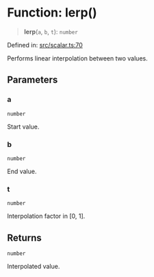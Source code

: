 # Function: lerp()

> **lerp**(`a`, `b`, `t`): `number`

Defined in: [src/scalar.ts:70](https://github.com/rndelpuerto/lenguados/blob/3db26e60cf924a3f02d7d869c59509fd2fa87c96/packages/math2d/src/scalar.ts#L70)

Performs linear interpolation between two values.

## Parameters

### a

`number`

Start value.

### b

`number`

End value.

### t

`number`

Interpolation factor in [0, 1].

## Returns

`number`

Interpolated value.

